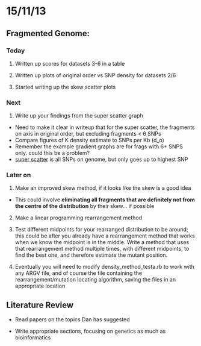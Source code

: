 15/11/13
========================================================

Fragmented Genome:
---------

### Today

1. Written up scores for datasets 3-6 in a table

2. Written up plots of original order vs SNP density for datasets 2/6

3. Started writing up the skew scatter plots

### Next

1. Write up your findings from the super scatter graph
 - Need to make it clear in writeup that for the super scatter, the fragments on axis in original order, but excluding fragments < 6 SNPs
 - Compare figures of K density estimate to SNPs per Kb (d_o)
 - Remember the example gradient graphs are for frags with 6+ SNPS only. could this be a problem?
 - [super scatter](https://github.com/edwardchalstrey1/fragmented_genome_with_snps/blob/master/arabidopsis_datasets/dataset6/figures/genome_kdens_snps.png) is all SNPs on genome, but only goes up to highest SNP

### Later on

1. Make an improved skew method, if it looks like the skew is a good idea
 - This could involve **eliminating all fragments that are definitely not from the centre of the distribution** by their skew... if possible

2. Make a linear programming rearrangement method

3. Test different midpoints for your rearranged distribution to be around; this could be after you already have a rearrangement method that works when we know the midpoint is in the middle. Write a method that uses that rearrangement method multiple times, with different midpoints, to find the best one, and therefore estimate the mutant position.

4. Eventually you will need to modify density_method_testa.rb to work with any ARGV file, and of course the file containing the rearrangement/mutation locating algorithm, saving the files in an appropriate location

Literature Review
-------

- Read papers on the topics Dan has suggested

- Write appropriate sections, focusing on genetics as much as bioinformatics
